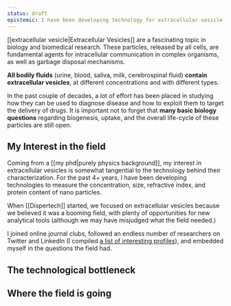 ```yaml
---
status: draft
epistemic: I have been developing technology for extracellular vesicle characterization for over 4 years
---
```

[[extracellular vesicle|Extracellular Vesicles]] are a fascinating topic in biology and biomedical research. These particles, released by all cells, are fundamental agents for intracellular communication in complex organisms, as well as garbage disposal mechanisms. 

**All bodily fluids** (urine, blood, saliva, milk, cerebrospinal fluid) **contain extracellular vesicles**, at different concentrations and with different types. 

In the past couple of decades, a lot of effort has been placed in studying how they can be used to diagnose disease and how to exploit them to target the delivery of drugs. It is important not to forget that **many basic biology questions** regarding biogenesis, uptake, and the overall life-cycle of these particles are still open. 

## My Interest in the field
Coming from a [[my phd|purely physics background]], my interest in extracellular vesicles is somewhat tangential to the technology behind their characterization. For the past 4+ years, I have been developing technologies to measure the concentration, size, refractive index, and protein content of nano particles. 

When [[Dispertech]] started, we focused on extracellular vesicles because we believed it was a booming field, with plenty of opportunities for new analytical tools (although we may have misjudged what the field needed.) 

I joined online journal clubs, followed an endless number of researchers on Twitter and LinkedIn (I compiled [a list of interesting profiles](https://twitter.com/i/lists/1656191648404221954?s=20)), and embedded myself in the questions the field had. 

## The technological bottleneck

## Where the field is going